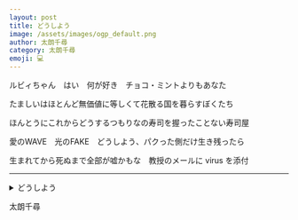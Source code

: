 ```yaml
---
layout: post
title: どうしよう
image: /assets/images/ogp_default.png
author: 太朗千尋
category: 太朗千尋
emoji: 💻
---
```


<div class="tanka-area"><div class="tanka">
<p>ルビィちゃん　はい　何が好き　チョコ・ミントよりもあなた</p>
<p>たましいはほとんど無価値に等しくて花散る国を暮らすぼくたち</p>
<p>ほんとうにこれからどうするつもりなの寿司を握ったことない寿司屋</p>
<p>愛のWAVE　光のFAKE　どうしよう、パクった側だけ生き残ったら</p>
<p>生まれてから死ぬまで全部が嘘かもな　教授のメールに virus を添付</p></div></div>

---

<details><summary>どうしよう</summary>
ルビィちゃん　はい　何が好き　チョコ・ミントよりもあなた<br />
たましいはほとんど無価値に等しくて花散る国を暮らすぼくたち<br />
ほんとうにこれからどうするつもりなの寿司を握ったことない寿司屋<br />
愛のWAVE　光のFAKE　どうしよう、パクった側だけ生き残ったら<br />
生まれてから死ぬまで全部が嘘かもな　教授のメールに virus を添付<br />
</details>

太朗千尋

